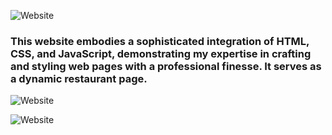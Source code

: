 ![Website](https://github.com/Junior-sierpik/Restaurant-Web-page/blob/main/screenshots/screenshot-1.jpg?raw=true)
### This website embodies a sophisticated integration of HTML, CSS, and JavaScript, demonstrating my expertise in crafting and styling web pages with a professional finesse. It serves as a dynamic restaurant page.

![Website](https://github.com/Junior-sierpik/Restaurant-Web-page/blob/main/screenshots/screenshot-2.jpg?raw=true)

![Website](https://github.com/Junior-sierpik/Restaurant-Web-page/blob/main/screenshots/screenshot-3.jpg?raw=true)
